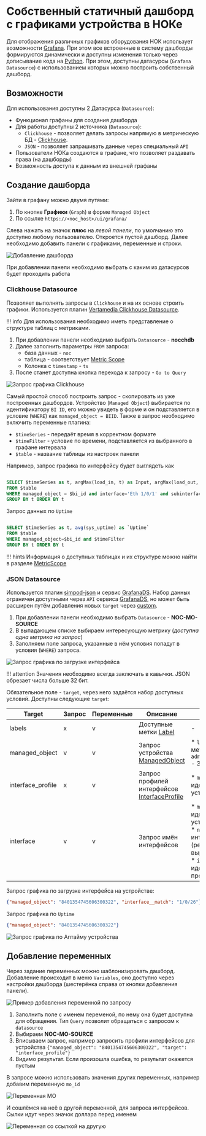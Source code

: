 # Собственный статичный дашборд с графиками устройства в НОКе

Для отображения различных графиков оборудования НОК использует возможности [Grafana](https://grafana.com).
При этом все встроенные в систему дашборды формируются динамически и доступны изменения только 
через дописывание кода на [Python](https://www.python.org). При этом, доступны датасурсы
 (`Grafana Datasource`) с использованием которых можно построить собственный дашборд.

## Возможности

Для использования доступны 2 Датасурса (`Datasource`):

* Функционал графаны для создания дашборда
* Для работы доступны 2 источника (`Datasource`):
  * `Clickhouse` - позволяет делать запросы напрямую в метрическую БД - [Clickhouse](https://clickhouse.com/docs/en/intro/). 
  * `JSON` - позволяет запрашивать данные через специальный `API`
* Пользователи НОКа создаются в графане, что позволяет раздавать права (на дашборды)
* Возможность доступа к данным из внешней графаны

## Создание дашборда

Зайти в графану можно двумя путями:

1. По кнопке **Графики** (`Graph`) в форме `Managed Object`
2. По ссылке `https://<noc_host>/ui/grafana/`

Слева нажать на значок **плюс** на *левой панели*, по умолчанию это доступно любому пользователю.
Откроется пустой дашборд. Далее необходимо добавить панели с графиками, переменные и строки.

![Добавление дашборда](grafana_add_dashboard.png)

При добавлении панели необходимо выбрать с каким из датасурсов будет проходить работа

### Clickhouse Datasource

Позволяет выполнять запросы в `Clickhouse` и на их основе строить графики. 
Используется плагин [Vertamedia Clickhouse Datasource](https://grafana.com/grafana/plugins/vertamedia-clickhouse-datasource/).

!!! info
    Для использования необходимо иметь представление о структуре таблиц с метриками.

1. При добавлении панели необходимо выбрать `Datasource` - **nocchdb**
2. Далее заполнить параметры `FROM` запроса:
   * база данных - `noc`
   * таблица - соответствует [Metric Scope](../reference/metrics/scopes/index.md)
   * Колонка с `timestamp` - `ts`
3. После станет доступна кнопка перехода к запросу - `Go to Query`

![Запрос графика Clickhouse](clickhouse_datasource_query1.png)

Самый простой способ построить запрос - скопировать из уже построенных дашбордов.
Устройство (`Managed Object`) выбирается по идентификатору `BI ID`, его можно увидеть в форме 
и он подставляется в условие (`WHERE`) как `managed_object = BIID`. Также в запрос необходимо включить переменные плагина:

* `$timeSeries` - передаёт время в корректном формате
* `$timeFilter` - условие по времени, подставляется из выбранного в графане интервала
* `$table` - название таблицы из настроек панели

Например, запрос графика по интерфейсу будет выглядеть как

```sql title="Запрос загрузки интерфейса из таблицы interface"

SELECT $timeSeries as t, argMax(load_in, t) as Input, argMax(load_out, t) as Output
FROM $table 
WHERE managed_object = $bi_id and interface='Eth 1/0/1' and subinterface == '' and queue = '' and traffic_class = '' and $timeFilter 
GROUP BY t ORDER BY t
```

Запрос данных по `Uptime`

```sql title="Запрос Uptime оборудования из таблицы object"

SELECT $timeSeries as t, avg(sys_uptime) as `Uptime` 
FROM $table 
WHERE managed_object=$bi_id and $timeFilter 
GROUP BY t ORDER BY t
```

!!! hints
    Информация о доступных таблицах и их структуре можно найти в разделе [MetricScope](../reference/metrics/scopes/index.md)

### JSON Datasource

Используется плагин [simpod-json](https://grafana.com/grafana/plugins/simpod-json-datasource/) 
и сервис [GrafanaDS](../services-reference/grafanads.md). 
Набор данных ограничен доступными через `API` сервиса [GrafanaDS](../services-reference/grafanads.md), 
но может быть расширен путём добавления новых `target` через [custom](../../dev/custom/index.md).

1. При добавлении панели необходимо выбрать `Datasource` - **NOC-MO-SOURCE**
2. В выпадающем списке выбираем интересующую метрику (*доступна одна метрика на запрос*)
3. Заполняем поле запроса, указанные в нём условия попадут в условия (`WHERE`) запроса.

![Запрос графика по загрузке интерфейса](grafanads_datasource_query1.png)

!!! attention
    Значения необходимо всегда заключать в кавычки. JSON обрезает числа больше 32 бит.

Обязательное поле - `target`, через него задаётся набор доступных условий. 
Доступны следующие `target`:

| Target            | Запрос | Переменные | Описание                                                                               | Условия                                                                                                                                                             |
| ----------------- | ------ | ---------- | -------------------------------------------------------------------------------------- | ------------------------------------------------------------------------------------------------------------------------------------------------------------------- |
| labels            | x      | v          | Доступные метки [Label](../concepts/label/index.md)                                    | -                                                                                                                                                                   |
| managed_object    | v      | v          | Запрос устройства [ManagedObject](../concepts/managed-object/index.md)                 | * `labels` - набор меток </br> `administrative_domain` - З.О.                                                                                                       |
| interface_profile | x      | v          | Запрос профилей интерфейсов [InterfaceProfile](../concepts/interface-profile/index.md) | * `managed_object` - идентификатор устройства                                                                                                                       |
| interface         | v      | v          | Запрос имён интерфейсов                                                                | * `managed_object` - идентификатор устройства </br> * `name` - имя интерфейса (регулярное выражение) </br> * `interface_profile` - идентификатор профиля интерфейса |

Запрос графика по загрузке интерфейса на устройстве:

```json
{"managed_object": "8401354745606300322", "interface__match": "1/0/26"}
```

Запрос графика по `Uptime`

```json
{"managed_object": "8401354745606300322"}
```

![Запрос графика по Аптайму устройства](grafanads_datasource_query_uptime_1.png)

## Добавление переменных

Через задание переменных можно шаблонизировать дашборд. Добавление происходит в меню `Variables`, 
оно доступно через настройки дашборда (шестерёнка справа от кнопки добавления панели). 

![Пример добавления переменной по запросу](grafana_variable_example1.png)

1. Заполнить поле с именем переменой, по нему она будет доступна для обращения. 
   Тип `Query` позволит обращаться с запросом к `datasource`
2. Выбираем **NOC-MO-SOURCE**
3. Вписываем запрос, например запросить профили интерфейсов для устройства 
    `{"managed_object": "8401354745606300322", "target": "interface_profile"}`
4. Видимо результат. Если произошла ошибка, то результат окажется пустым

В запросе можно использовать значения других переменных, например добавим переменную `mo_id`

![Переменная MO](grafana_mo_id_static_variable.png)

И сошлёмся на неё в другой переменной, для запроса интерфейсов. Сылки идут через значок доллара перед именем

![Переменная со ссылкой на другую](grafana_variable_interface_example_1.png)
